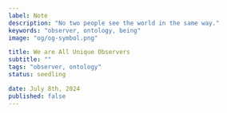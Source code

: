 ```yaml
---
label: Note
description: "No two people see the world in the same way."
keywords: "observer, ontology, being"
image: "og/og-symbol.png"

title: We are All Unique Observers
subtitle: ""
tags: "observer, ontology"
status: seedling

date: July 8th, 2024
published: false
---
```

